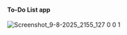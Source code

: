 #### To-Do List app

![Screenshot_9-8-2025_2155_127 0 0 1](https://github.com/user-attachments/assets/4fbc8069-92f3-45c3-9002-0156e841ae18)
